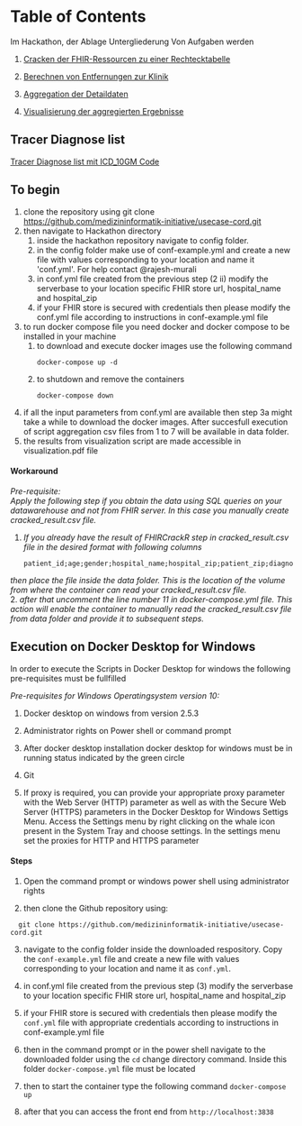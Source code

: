 # Table of Contents 
Im Hackathon, der Ablage Untergliederung Von Aufgaben werden

1. [Cracken der FHIR-Ressourcen zu einer Rechtecktabelle](./Team1_FHIRCrackR/)

2. [Berechnen von Entfernungen zur Klinik](./Team2_Distance/) 

3. [Aggregation der Detaildaten](./Team3_Aggregation/)

4. [Visualisierung der aggregierten Ergebnisse](./Team4_Geoviz/)

## Tracer Diagnose list 
[Tracer Diagnose list mit ICD_10GM Code](https://zmi.uniklinikum-dresden.de/confluence/download/attachments/79997703/Tracerliste_f%C3%BCr_Schaufenster.xlsx?version=1&modificationDate=1610533779949&api=v2)

## To begin 
1. clone the repository using git clone https://github.com/medizininformatik-initiative/usecase-cord.git
2. then navigate to Hackathon directory 
    1. inside the hackathon repository navigate to config folder. 
    2. in the config folder make use of conf-example.yml and create a new file with values corresponding to your location and name it 'conf.yml'. For help contact @rajesh-murali 
    3. in conf.yml file created from the previous step (2 ii) modify the serverbase to your location specific FHIR store url, hospital_name and hospital_zip
    4. if your FHIR store is secured with credentials then please modify the conf.yml file according to instructions in conf-example.yml file
3. to run docker compose file you need docker and docker compose to be installed in your machine
    1. to download and execute docker images use the following command 
        ```
        docker-compose up -d
    2. to shutdown and remove the containers 
        ``` 
        docker-compose down
4. if all the input parameters from conf.yml are available then step 3a might take a while to download the docker images. After succesfull execution of script aggregation csv files from 1 to 7 will be available in data folder.
5. the results from visualization script are made accessible in visualization.pdf file

#### Workaround <br/>
*Pre-requisite: <br/>
Apply the following step if you obtain the data using SQL queries on your datawarehouse and not from FHIR server. In this case you manually create cracked_result.csv file.* <br/>
1. *If you already have the result of FHIRCrackR step in cracked_result.csv file in the desired format with following columns* 
   ```  
   patient_id;age;gender;hospital_name;hospital_zip;patient_zip;diagnosis
   ```
  *then place the file inside the data folder. This is the location of the volume from where the container can read your cracked_result.csv file.* <br/>
2. *after that uncomment the line number 11 in docker-compose.yml file. This action will enable the container to manually read the cracked_result.csv file from data folder and provide it to subsequent steps.*

## Execution on Docker Desktop for Windows <br/>


In order to execute the Scripts in Docker Desktop for windows the following pre-requisites must be fullfilled <br/>

*Pre-requisites for Windows Operatingsystem version 10:* <br/>
1. Docker desktop on windows from version 2.5.3 <br/>

2. Administrator rights on Power shell or command prompt <br/>

3. After docker desktop installation docker desktop for windows must be in running status indicated by the green circle <br/>

4. Git  <br/>

5. If proxy is required, you can provide your appropriate proxy parameter with the Web Server (HTTP) parameter as well as with the Secure Web Server (HTTPS) parameters in the Docker Desktop for Windows Settigs Menu. Access the Settings menu by right clicking on the whale icon present in the System Tray and choose settings. In the settings menu set the proxies for HTTP and HTTPS parameter <br/>

#### Steps <br/>

1. Open the command prompt or windows power shell using administrator rights <br/>

2. then clone the Github repository using: <br/>
 ```  
   git clone https://github.com/medizininformatik-initiative/usecase-cord.git
   ```
3. navigate to the config folder inside the downloaded respository. Copy the `conf-example.yml` file and create a new file with values corresponding to your location and name it as `conf.yml`. <br/>

4. in conf.yml file created from the previous step (3) modify the serverbase to your location specific FHIR store url, hospital_name and hospital_zip <br/>

5. if your FHIR store is secured with credentials then please modify the `conf.yml` file with appropriate credentials according to instructions in conf-example.yml file <br/>

6. then in the command prompt or in the power shell navigate to the downloaded folder using the `cd` change directory command. Inside this folder `docker-compose.yml` file must be located<br/>

7. then to start the container type the following command `docker-compose up` <br/>

8. after that you can access the front end from `http://localhost:3838`<br/>
